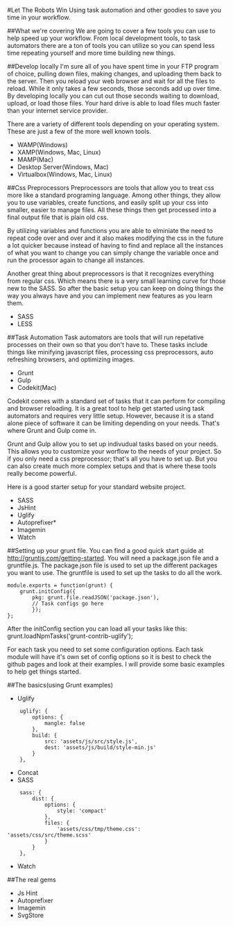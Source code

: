 #Let The Robots Win
Using task automation and other goodies to save you time in your workflow.

##What we're covering
We are going to cover a few tools you can use to help speed up your workflow. From local development tools, to task automators there are a ton of tools you can utilize so you can spend less time repeating yourself and more time building new things.

##Develop locally
I'm sure all of you have spent time in your FTP program of choice, pulling down files, making changes, and uploading them back to the server. Then you reload your web browser and wait for all the files to reload. While it only takes a few seconds, those seconds add up over time. By developing locally you can cut out those seconds waiting to download, upload, or load those files. Your hard drive is able to load files much faster than your internet service provider.

There are a variety of different tools depending on your operating system. These are just a few of the more well known tools.

* WAMP(Windows)
* XAMP(Windows, Mac, Linux)
* MAMP(Mac)
* Desktop Server(Windows, Mac)
* Virtualbox(Windows, Mac, Linux)

##Css Preprocessors
Preprocessors are tools that allow you to treat css more like a standard programing language. Among other things, they allow you to use variables, create functions, and easily split up your css into smaller, easier to manage files. All these things then get processed into a final output file that is plain old css.

By utilizing variables and functions you are able to elminiate the need to repeat code over and over and it also makes modifying the css in the future a lot quicker because instead of having to find and replace all the instances of what you want to change you can simply change the variable once and run the processor again to change all instances.

Another great thing about preprocessors is that it recognizes everything from regular css. Which means there is a very small learning curve for those new to the SASS. So after the basic setup you can keep on doing things the way you always have and you can implement new features as you learn them.

* SASS
* LESS

##Task Automation
Task automators are tools that will run repetative processes on their own so that you don't have to. These tasks include things like minifying javascript files, processing css preprocessors, auto refreshing browsers, and optimizing images. 

* Grunt
* Gulp
* Codekit(Mac)

Codekit comes with a standard set of tasks that it can perform for compiling and browser reloading. It is a great tool to help get started using task automators and requires very little setup. However, because it is a stand alone piece of software it can be limiting depending on your needs. That's where Grunt and Gulp come in.

Grunt and Gulp allow you to set up indivudual tasks based on your needs. This allows you to customize your worflow to the needs of your project. So if you only need a css preprocessor; that's all you have to set up. But you can also create much more complex setups and that is where these tools really become powerful.

Here is a good starter setup for your standard website project.

* SASS
* JsHint
* Uglify
* Autoprefixer*
* Imagemin
* Watch

##Setting up your grunt file.
You can find a good quick start guide at http://gruntjs.com/getting-started.
You will need a package.json file and a gruntfile.js. The package.json file is used to set up the different packages you want to use. The gruntfile is used to set up the tasks to do all the work.

	module.exports = function(grunt) {
		grunt.initConfig({
			pkg: grunt.file.readJSON('package.json'),
			// Task configs go here
			});
	};

After the initConfig section you can load all your tasks like this:
	grunt.loadNpmTasks('grunt-contrib-uglify');

For each task you need to set some configuration options. Each task module will have it's own set of config options so it is best to check the github pages and look at their examples. I will provide some basic examples to help get things started.

##The basics(using Grunt examples)
* Uglify
```
	uglify: {
		options: {
			mangle: false
		},
		build: {
			src: 'assets/js/src/style.js',
			dest: 'assets/js/build/style-min.js'
		}
	},
```
* Concat
* SASS
```
	sass: {
		dist: {
			options: {
				style: 'compact'
			},
			files: {
				'assets/css/tmp/theme.css': 'assets/css/src/theme.scss'
			}
		}
	},
```
* Watch

##The real gems
* Js Hint
* Autoprefixer
* Imagemin
* SvgStore